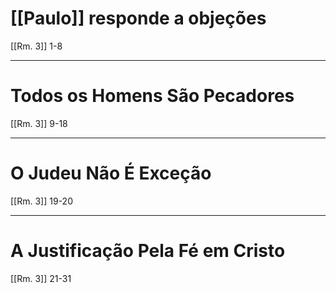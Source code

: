 # [[Paulo]] responde a objeções
[[Rm. 3]] 1-8

---
# Todos os Homens São Pecadores 
[[Rm. 3]] 9-18

---
# O Judeu Não É Exceção
[[Rm. 3]] 19-20

---
# A Justificação Pela Fé em Cristo
[[Rm. 3]] 21-31